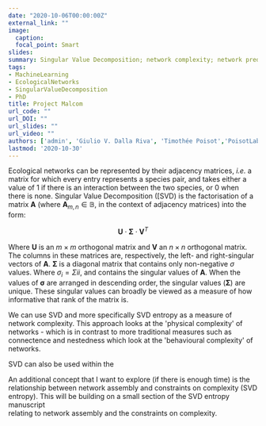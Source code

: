 ```yaml
---
date: "2020-10-06T00:00:00Z"
external_link: ""
image:
  caption:
  focal_point: Smart
slides:
summary: Singular Value Decomposition; network complexity; network prediction and possibly some network assembly.
tags:
- MachineLearning
- EcologicalNetworks
- SingularValueDecomposition
- PhD
title: Project Malcom
url_code: ""
url_DOI: ""
url_slides: ""
url_video: ""
authors: ['admin', 'Giulio V. Dalla Riva', 'Timothée Poisot','PoisotLab']
lastmod: '2020-10-30'
---
```


Ecological networks can be represented by their adjacency matrices, *i.e.*
a matrix for which every entry represents a species pair, and takes either
a value of 1 if there is an interaction between the two species, or 0
when there is none. Singular Value Decomposition ([SVD)
is the factorisation of a matrix $\mathbf{A}$
(where $\mathbf{A}_{m,n} \in\mathbb{B}$, in the context of adjacency matrices) into the form:

$$ \mathbf{U}\cdot\mathbf{\Sigma}\cdot\mathbf{V}^T $$

Where $\mathbf{U}$ is an $m \times m$ orthogonal matrix and
$\mathbf{V}$ an $n \times n$ orthogonal matrix. The columns in these matrices
are, respectively, the left- and right-singular vectors of $\mathbf{A}$.
$\mathbf{\Sigma}$ is a diagonal matrix that contains only non-negative $\sigma$
values. Where $\sigma_{i} = \Sigma{ii}$, and contains the singular values of
$\mathbf{A}$. When the values of $\mathbf{\sigma}$ are arranged in
descending order, the singular values ($\mathbf{\Sigma}$) are
unique. These singular values can broadly be viewed as a measure of
how informative that rank of the matrix is.

We can use SVD and more specifically SVD entropy as a measure of network complexity.
This approach looks at the 'physical complexity' of networks - which is in
contrast to more traditional measures such as connectence and nestedness which
look at the 'behavioural complexity' of networks.

SVD can also be used within the

An additional concept that I want to explore (if there is enough time) is the
relationship between network assembly and constraints on complexity (SVD entropy).
This will be building on a small section of the SVD entropy manuscript  
relating to network assembly and the constraints on complexity.

